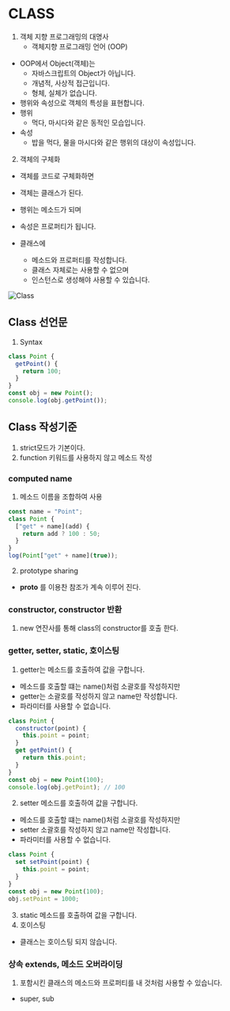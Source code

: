 # CLASS

1. 객체 지향 프로그래밍의 대명사
   - 객체지향 프로그래밍 언어 (OOP)

- OOP에서 Object(객체)는
  - 자바스크립트의 Object가 아닙니다.
  - 개념적, 사상적 접근입니다.
  - 형체, 실체가 없습니다.
- 행위와 속성으로 객체의 특성을 표현합니다.
- 행위
  - 먹다, 마시다와 같은 동적인 모습입니다.
- 속성
  - 밥을 먹다, 물을 마시다와 같은 행위의 대상이 속성입니다.

2. 객체의 구체화

- 객체를 코드로 구체화하면
- 객체는 클래스가 된다.
- 행위는 메소드가 되며
- 속성은 프로퍼티가 됩니다.

- 클래스에
  - 메소드와 프로퍼티를 작성합니다.
  - 클래스 자체로는 사용할 수 없으며
  - 인스턴스로 생성해야 사용할 수 있습니다.

![Class](https://github.com/nomadGeonilJang/javascript/blob/master/Class/Images/class.png?raw=true)

## Class 선언문

1. Syntax

```js
class Point {
  getPoint() {
    return 100;
  }
}
const obj = new Point();
console.log(obj.getPoint());
```

## Class 작성기준

1. strict모드가 기본이다.
2. function 키워드를 사용하지 않고 메소드 작성

### computed name

1. 메소드 이름을 조합하여 사용

```js
const name = "Point";
class Point {
  ["get" + name](add) {
    return add ? 100 : 50;
  }
}
log(Point["get" + name](true));
```

2. prototype sharing

- **proto** 를 이용찬 참조가 계속 이루어 진다.

### constructor, constructor 반환

1. new 연잔사를 통해 class의 constructor를 호출 한다.

### getter, setter, static, 호이스팅

1. getter는 메소드를 호출하여 값을 구합니다.

- 메소드를 호출할 떄는 name()처럼 소괄호를 작성하지만
- getter는 소괄호를 작성하지 않고 name만 작성합니다.
- 파라미터를 사용할 수 없습니다.

```js
class Point {
  constructor(point) {
    this.point = point;
  }
  get getPoint() {
    return this.point;
  }
}
const obj = new Point(100);
console.log(obj.getPoint); // 100
```

2. setter 메소드를 호출하여 값을 구합니다.

- 메소드를 호출할 떄는 name()처럼 소괄호를 작성하지만
- setter 소괄호를 작성하지 않고 name만 작성합니다.
- 파라미터를 사용할 수 없습니다.

```js
class Point {
  set setPoint(point) {
    this.point = point;
  }
}
const obj = new Point(100);
obj.setPoint = 1000;
```

3. static 메소드를 호출하여 값을 구합니다.
4. 호이스팅

- 클래스는 호이스팅 되지 않습니다.

### 상속 extends, 메소드 오버라이딩

1. 포함시킨 클래스의 메소드와 프로퍼티를 내 것처럼 사용할 수 있습니다.

- super, sub
